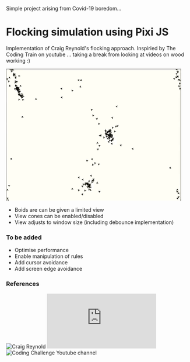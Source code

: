 Simple project arising from Covid-19 boredom...

# Flocking simulation using Pixi JS

Implementation of Craig Reynold's flocking approach. Inspiried by The Coding Train on youtube ... taking a break from looking at videos on wood working :)

![Screen Grab](/resources/screengrab.gif)

* Boids are can be given a limited view
* View cones can be enabled/disabled
* View adjusts to window size (including debounce implementation)

### To be added

* Optimise performance
* Enable manipulation of rules
* Add cursor avoidance
* Add screen edge avoidance


### References
![Craig Reynold](https://www.red3d.com/cwr/boids/)
![Coding Challenge Flocking Video](https://thecodingtrain.com/CodingChallenges/124-flocking-boids.html)
![Coding Challenge Youtube channel](https://www.youtube.com/user/shiffman)
